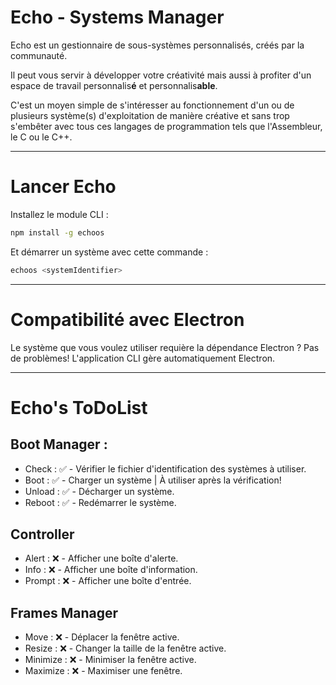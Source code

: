 # Echo - Systems Manager

Echo est un gestionnaire de sous-systèmes personnalisés, créés par la communauté.

Il peut vous servir à développer votre créativité mais aussi à profiter d'un espace de travail personnalis**é** et personnalis**able**.

C'est un moyen simple de s'intéresser au fonctionnement d'un ou de plusieurs système(s) d'exploitation de manière créative et sans trop s'embêter avec tous ces langages de programmation tels que l'Assembleur, le C ou le C++.

---

# Lancer Echo

Installez le module CLI :

```sh
npm install -g echoos
```

Et démarrer un système avec cette commande :

```sh
echoos <systemIdentifier>
```

---

# Compatibilité avec Electron

Le système que vous voulez utiliser requière la dépendance Electron ? Pas de problèmes! L'application CLI gère automatiquement Electron.

---

# Echo's ToDoList

## Boot Manager :

- Check : ✅ - Vérifier le fichier d'identification des systèmes à utiliser.
- Boot : ✅ - Charger un système | À utiliser après la vérification!
- Unload : ✅ - Décharger un système.
- Reboot : ✅ - Redémarrer le système.

## Controller

- Alert : ❌ - Afficher une boîte d'alerte.
- Info : ❌ - Afficher une boîte d'information.
- Prompt : ❌ - Afficher une boîte d'entrée.

## Frames Manager

- Move : ❌ - Déplacer la fenêtre active.
- Resize : ❌ - Changer la taille de la fenêtre active.
- Minimize : ❌ - Minimiser la fenêtre active.
- Maximize : ❌ - Maximiser une fenêtre.
